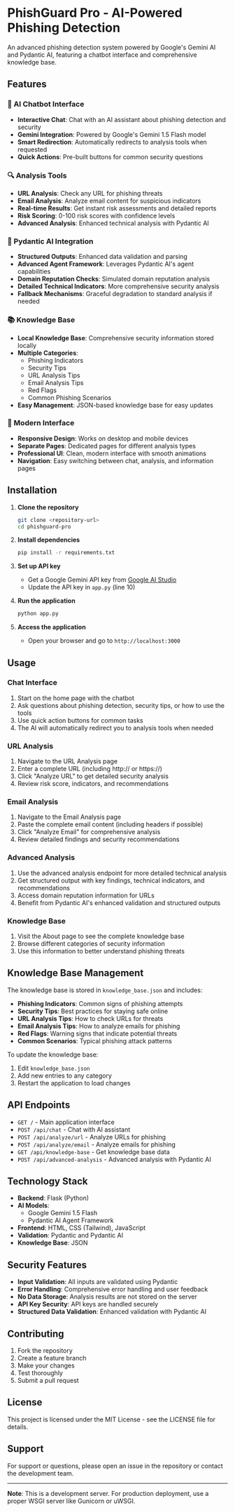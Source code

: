 # PhishGuard Pro - AI-Powered Phishing Detection

An advanced phishing detection system powered by Google's Gemini AI and Pydantic AI, featuring a chatbot interface and comprehensive knowledge base.

## Features

### 🤖 AI Chatbot Interface
- **Interactive Chat**: Chat with an AI assistant about phishing detection and security
- **Gemini Integration**: Powered by Google's Gemini 1.5 Flash model
- **Smart Redirection**: Automatically redirects to analysis tools when requested
- **Quick Actions**: Pre-built buttons for common security questions

### 🔍 Analysis Tools
- **URL Analysis**: Check any URL for phishing threats
- **Email Analysis**: Analyze email content for suspicious indicators
- **Real-time Results**: Get instant risk assessments and detailed reports
- **Risk Scoring**: 0-100 risk scores with confidence levels
- **Advanced Analysis**: Enhanced technical analysis with Pydantic AI

### 🧠 Pydantic AI Integration
- **Structured Outputs**: Enhanced data validation and parsing
- **Advanced Agent Framework**: Leverages Pydantic AI's agent capabilities
- **Domain Reputation Checks**: Simulated domain reputation analysis
- **Detailed Technical Indicators**: More comprehensive security analysis
- **Fallback Mechanisms**: Graceful degradation to standard analysis if needed

### 📚 Knowledge Base
- **Local Knowledge Base**: Comprehensive security information stored locally
- **Multiple Categories**: 
  - Phishing Indicators
  - Security Tips
  - URL Analysis Tips
  - Email Analysis Tips
  - Red Flags
  - Common Phishing Scenarios
- **Easy Management**: JSON-based knowledge base for easy updates

### 🎨 Modern Interface
- **Responsive Design**: Works on desktop and mobile devices
- **Separate Pages**: Dedicated pages for different analysis types
- **Professional UI**: Clean, modern interface with smooth animations
- **Navigation**: Easy switching between chat, analysis, and information pages

## Installation

1. **Clone the repository**
   ```bash
   git clone <repository-url>
   cd phishguard-pro
   ```

2. **Install dependencies**
   ```bash
   pip install -r requirements.txt
   ```

3. **Set up API key**
   - Get a Google Gemini API key from [Google AI Studio](https://makersuite.google.com/app/apikey)
   - Update the API key in `app.py` (line 10)

4. **Run the application**
   ```bash
   python app.py
   ```

5. **Access the application**
   - Open your browser and go to `http://localhost:3000`

## Usage

### Chat Interface
1. Start on the home page with the chatbot
2. Ask questions about phishing detection, security tips, or how to use the tools
3. Use quick action buttons for common tasks
4. The AI will automatically redirect you to analysis tools when needed

### URL Analysis
1. Navigate to the URL Analysis page
2. Enter a complete URL (including http:// or https://)
3. Click "Analyze URL" to get detailed security analysis
4. Review risk score, indicators, and recommendations

### Email Analysis
1. Navigate to the Email Analysis page
2. Paste the complete email content (including headers if possible)
3. Click "Analyze Email" for comprehensive analysis
4. Review detailed findings and security recommendations

### Advanced Analysis
1. Use the advanced analysis endpoint for more detailed technical analysis
2. Get structured output with key findings, technical indicators, and recommendations
3. Access domain reputation information for URLs
4. Benefit from Pydantic AI's enhanced validation and structured outputs

### Knowledge Base
1. Visit the About page to see the complete knowledge base
2. Browse different categories of security information
3. Use this information to better understand phishing threats

## Knowledge Base Management

The knowledge base is stored in `knowledge_base.json` and includes:

- **Phishing Indicators**: Common signs of phishing attempts
- **Security Tips**: Best practices for staying safe online
- **URL Analysis Tips**: How to check URLs for threats
- **Email Analysis Tips**: How to analyze emails for phishing
- **Red Flags**: Warning signs that indicate potential threats
- **Common Scenarios**: Typical phishing attack patterns

To update the knowledge base:
1. Edit `knowledge_base.json`
2. Add new entries to any category
3. Restart the application to load changes

## API Endpoints

- `GET /` - Main application interface
- `POST /api/chat` - Chat with AI assistant
- `POST /api/analyze/url` - Analyze URLs for phishing
- `POST /api/analyze/email` - Analyze emails for phishing
- `GET /api/knowledge-base` - Get knowledge base data
- `POST /api/advanced-analysis` - Advanced analysis with Pydantic AI

## Technology Stack

- **Backend**: Flask (Python)
- **AI Models**: 
  - Google Gemini 1.5 Flash
  - Pydantic AI Agent Framework
- **Frontend**: HTML, CSS (Tailwind), JavaScript
- **Validation**: Pydantic and Pydantic AI
- **Knowledge Base**: JSON

## Security Features

- **Input Validation**: All inputs are validated using Pydantic
- **Error Handling**: Comprehensive error handling and user feedback
- **No Data Storage**: Analysis results are not stored on the server
- **API Key Security**: API keys are handled securely
- **Structured Data Validation**: Enhanced validation with Pydantic AI

## Contributing

1. Fork the repository
2. Create a feature branch
3. Make your changes
4. Test thoroughly
5. Submit a pull request

## License

This project is licensed under the MIT License - see the LICENSE file for details.

## Support

For support or questions, please open an issue in the repository or contact the development team.

---

**Note**: This is a development server. For production deployment, use a proper WSGI server like Gunicorn or uWSGI. 
